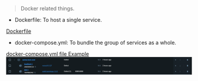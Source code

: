 > Docker related things.

- Dockerfile: To host a single service.
  
<a href="Dockerfile Example">Dockerfile</a>

- docker-compose.yml: To bundle the group of services as a whole.

<a href="docker-compose Example.yml">docker-compose.yml file Example</a>
<img src="dockercompose.png"> </img>
